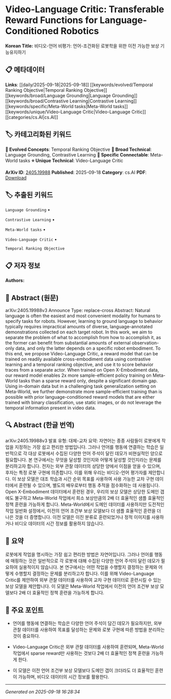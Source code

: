 
# Video-Language Critic: Transferable Reward Functions for Language-Conditioned Robotics

**Korean Title:** 비디오-언어 비평가: 언어-조건화된 로봇학을 위한 이전 가능한 보상 기능유지하기

## 📋 메타데이터

**Links**: [[daily/2025-09-18|2025-09-18]] [[keywords/evolved/Temporal Ranking Objective|Temporal Ranking Objective]] [[keywords/broad/Language Grounding|Language Grounding]] [[keywords/broad/Contrastive Learning|Contrastive Learning]] [[keywords/specific/Meta-World tasks|Meta-World tasks]] [[keywords/unique/Video-Language Critic|Video-Language Critic]] [[categories/cs.AI|cs.AI]]

## 🏷️ 카테고리화된 키워드
**🚀 Evolved Concepts**: Temporal Ranking Objective
**🔬 Broad Technical**: Language Grounding, Contrastive Learning
**🔗 Specific Connectable**: Meta-World tasks
**⭐ Unique Technical**: Video-Language Critic

**ArXiv ID**: [2405.19988](https://arxiv.org/abs/2405.19988)
**Published**: 2025-09-18
**Category**: cs.AI
**PDF**: [Download](https://arxiv.org/pdf/2405.19988.pdf)


## 🏷️ 추출된 키워드



`Language Grounding` • 

`Contrastive Learning` • 

`Meta-World tasks` • 

`Video-Language Critic` • 

`Temporal Ranking Objective`



## 📋 저자 정보

**Authors:** 

## 📄 Abstract (원문)

arXiv:2405.19988v3 Announce Type: replace-cross 
Abstract: Natural language is often the easiest and most convenient modality for humans to specify tasks for robots. However, learning to ground language to behavior typically requires impractical amounts of diverse, language-annotated demonstrations collected on each target robot. In this work, we aim to separate the problem of what to accomplish from how to accomplish it, as the former can benefit from substantial amounts of external observation-only data, and only the latter depends on a specific robot embodiment. To this end, we propose Video-Language Critic, a reward model that can be trained on readily available cross-embodiment data using contrastive learning and a temporal ranking objective, and use it to score behavior traces from a separate actor. When trained on Open X-Embodiment data, our reward model enables 2x more sample-efficient policy training on Meta-World tasks than a sparse reward only, despite a significant domain gap. Using in-domain data but in a challenging task generalization setting on Meta-World, we further demonstrate more sample-efficient training than is possible with prior language-conditioned reward models that are either trained with binary classification, use static images, or do not leverage the temporal information present in video data.

## 🔍 Abstract (한글 번역)

arXiv:2405.19988v3 발표 유형: 대체-교차
요약: 자연어는 종종 사람들이 로봇에게 작업을 지정하는 가장 쉽고 편리한 방법입니다. 그러나 언어를 행동에 연결하는 학습은 일반적으로 각 대상 로봇에서 수집된 다양한 언어 주석이 달린 데모가 비현실적인 양으로 필요합니다. 본 연구에서는 무엇을 달성할 것인지와 어떻게 달성할 것인지라는 문제를 분리하고자 합니다. 전자는 외부 관찰 데이터의 상당한 양에서 이점을 얻을 수 있으며, 후자는 특정 로봇 구현에 의존합니다. 이를 위해 우리는 비디오-언어 평가자를 제안합니다. 이 보상 모델은 대조 학습과 시간 순위 목표를 사용하여 사용 가능한 교차 구현 데이터에서 훈련될 수 있으며, 별도의 배우로부터 행동 추적을 점수화하는 데 사용됩니다. Open X-Embodiment 데이터에서 훈련된 경우, 우리의 보상 모델은 상당한 도메인 갭에도 불구하고 Meta-World 작업에서 희소 보상만큼의 2배 더 효율적인 샘플 효율적인 정책 훈련을 가능하게 합니다. Meta-World에서 도메인 데이터를 사용하지만 도전적인 작업 일반화 설정에서, 이전의 언어 조건부 보상 모델보다 더 샘플 효율적인 훈련을 더 나은 것을 더 증명합니다. 이전 모델은 이진 분류로 훈련되었거나 정적 이미지를 사용하거나 비디오 데이터의 시간 정보를 활용하지 않습니다.

## 📝 요약

로봇에게 작업을 명시하는 가장 쉽고 편리한 방법은 자연어입니다. 그러나 언어를 행동에 매핑하는 것은 일반적으로 각 로봇에 대해 수집된 다양한 언어 주석이 달린 데모가 필요하여 실용적이지 않습니다. 본 연구에서는 어떤 작업을 수행할지 결정하는 문제와 어떻게 수행할지 결정하는 문제를 분리하고자 합니다. 이를 위해 Video-Language Critic를 제안하여 외부 관찰 데이터를 사용하여 교차 구현 데이터로 훈련시킬 수 있는 보상 모델을 제안합니다. 이 모델은 Meta-World 작업에서 이전의 언어 조건부 보상 모델보다 2배 더 효율적인 정책 훈련을 가능하게 합니다.

## 🎯 주요 포인트


- 언어를 행동에 연결하는 학습은 다양한 언어 주석이 담긴 데모가 필요하지만, 외부 관찰 데이터를 사용하여 목표를 달성하는 문제와 로봇 구현에 따른 방법을 분리하는 것이 중요하다.

- Video-Language Critic은 외부 관찰 데이터를 사용하여 훈련되며, Meta-World 작업에서 sparse reward만 사용하는 것보다 2배 더 효율적인 정책 훈련을 가능하게 한다.

- 이 모델은 이전 언어 조건부 보상 모델보다 도메인 갭이 크더라도 더 효율적인 훈련이 가능하며, 비디오 데이터의 시간 정보를 활용한다.


---

*Generated on 2025-09-18 16:28:34*